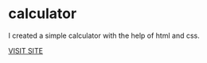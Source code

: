 # calculator
<p>I created a simple calculator with the help of html and css.</p>
<a href="https://kptaan13.github.io/calculator/">VISIT SITE</a>
